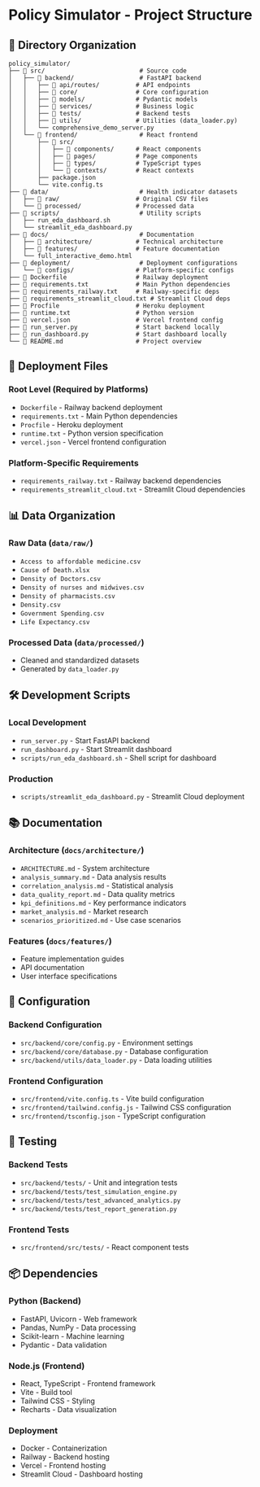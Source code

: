 # Policy Simulator - Project Structure

## 📁 Directory Organization

```
policy_simulator/
├── 📁 src/                          # Source code
│   ├── 📁 backend/                  # FastAPI backend
│   │   ├── 📁 api/routes/          # API endpoints
│   │   ├── 📁 core/                # Core configuration
│   │   ├── 📁 models/              # Pydantic models
│   │   ├── 📁 services/            # Business logic
│   │   ├── 📁 tests/               # Backend tests
│   │   ├── 📁 utils/               # Utilities (data_loader.py)
│   │   └── comprehensive_demo_server.py
│   └── 📁 frontend/                 # React frontend
│       ├── 📁 src/
│       │   ├── 📁 components/      # React components
│       │   ├── 📁 pages/           # Page components
│       │   ├── 📁 types/           # TypeScript types
│       │   └── 📁 contexts/        # React contexts
│       ├── package.json
│       └── vite.config.ts
├── 📁 data/                         # Health indicator datasets
│   ├── 📁 raw/                     # Original CSV files
│   └── 📁 processed/               # Processed data
├── 📁 scripts/                      # Utility scripts
│   ├── run_eda_dashboard.sh
│   └── streamlit_eda_dashboard.py
├── 📁 docs/                         # Documentation
│   ├── 📁 architecture/            # Technical architecture
│   ├── 📁 features/                # Feature documentation
│   └── full_interactive_demo.html
├── 📁 deployment/                   # Deployment configurations
│   └── 📁 configs/                 # Platform-specific configs
├── 📄 Dockerfile                   # Railway deployment
├── 📄 requirements.txt             # Main Python dependencies
├── 📄 requirements_railway.txt     # Railway-specific deps
├── 📄 requirements_streamlit_cloud.txt # Streamlit Cloud deps
├── 📄 Procfile                     # Heroku deployment
├── 📄 runtime.txt                  # Python version
├── 📄 vercel.json                  # Vercel frontend config
├── 📄 run_server.py                # Start backend locally
├── 📄 run_dashboard.py             # Start dashboard locally
└── 📄 README.md                    # Project overview
```

## 🚀 Deployment Files

### Root Level (Required by Platforms)
- `Dockerfile` - Railway backend deployment
- `requirements.txt` - Main Python dependencies
- `Procfile` - Heroku deployment
- `runtime.txt` - Python version specification
- `vercel.json` - Vercel frontend configuration

### Platform-Specific Requirements
- `requirements_railway.txt` - Railway backend dependencies
- `requirements_streamlit_cloud.txt` - Streamlit Cloud dependencies

## 📊 Data Organization

### Raw Data (`data/raw/`)
- `Access to affordable medicine.csv`
- `Cause of Death.xlsx`
- `Density of Doctors.csv`
- `Density of nurses and midwives.csv`
- `Density of pharmacists.csv`
- `Density.csv`
- `Government Spending.csv`
- `Life Expectancy.csv`

### Processed Data (`data/processed/`)
- Cleaned and standardized datasets
- Generated by `data_loader.py`

## 🛠️ Development Scripts

### Local Development
- `run_server.py` - Start FastAPI backend
- `run_dashboard.py` - Start Streamlit dashboard
- `scripts/run_eda_dashboard.sh` - Shell script for dashboard

### Production
- `scripts/streamlit_eda_dashboard.py` - Streamlit Cloud deployment

## 📚 Documentation

### Architecture (`docs/architecture/`)
- `ARCHITECTURE.md` - System architecture
- `analysis_summary.md` - Data analysis results
- `correlation_analysis.md` - Statistical analysis
- `data_quality_report.md` - Data quality metrics
- `kpi_definitions.md` - Key performance indicators
- `market_analysis.md` - Market research
- `scenarios_prioritized.md` - Use case scenarios

### Features (`docs/features/`)
- Feature implementation guides
- API documentation
- User interface specifications

## 🔧 Configuration

### Backend Configuration
- `src/backend/core/config.py` - Environment settings
- `src/backend/core/database.py` - Database configuration
- `src/backend/utils/data_loader.py` - Data loading utilities

### Frontend Configuration
- `src/frontend/vite.config.ts` - Vite build configuration
- `src/frontend/tailwind.config.js` - Tailwind CSS configuration
- `src/frontend/tsconfig.json` - TypeScript configuration

## 🧪 Testing

### Backend Tests
- `src/backend/tests/` - Unit and integration tests
- `src/backend/tests/test_simulation_engine.py`
- `src/backend/tests/test_advanced_analytics.py`
- `src/backend/tests/test_report_generation.py`

### Frontend Tests
- `src/frontend/src/tests/` - React component tests

## 📦 Dependencies

### Python (Backend)
- FastAPI, Uvicorn - Web framework
- Pandas, NumPy - Data processing
- Scikit-learn - Machine learning
- Pydantic - Data validation

### Node.js (Frontend)
- React, TypeScript - Frontend framework
- Vite - Build tool
- Tailwind CSS - Styling
- Recharts - Data visualization

### Deployment
- Docker - Containerization
- Railway - Backend hosting
- Vercel - Frontend hosting
- Streamlit Cloud - Dashboard hosting